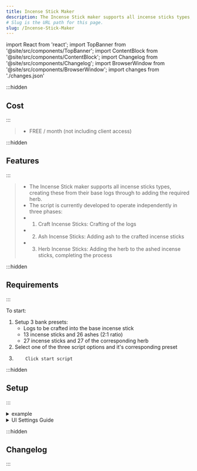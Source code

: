 ```yaml
---
title: Incense Stick Maker
description: The Incense Stick maker supports all incense sticks types, creating these from their base logs through to adding the required herb.
# Slug is the URL path for this page.
slug: /Incense-Stick-Maker
---
```


import React from 'react';
import TopBanner from '@site/src/components/TopBanner';
import ContentBlock from '@site/src/components/ContentBlock';
import Changelog from '@site/src/components/Changelog';
import BrowserWindow from '@site/src/components/BrowserWindow';
import changes from './changes.json'

<TopBanner title="Incense Stick Maker" version="v1.0.6" skill="firemakeing">
</TopBanner>

:::hidden

## Cost

:::

<ContentBlock title="Cost">

> - FREE / month (not including client access)

</ContentBlock>

:::hidden

## Features

:::

<ContentBlock title="Features">

> - The Incense Stick maker supports all incense sticks types, creating these from their base logs through to adding the required herb.
> - The script is currently developed to operate independently in three phases:
> - 1. Craft Incense Sticks: Crafting of the logs
> - 2. Ash Incense Sticks: Adding ash to the crafted incense sticks
> - 3. Herb Incense Sticks: Adding the herb to the ashed incense sticks, completing the process

</ContentBlock>

:::hidden

## Requirements

:::
<ContentBlock title="Requirements">

To start:

1.  Setup 3 bank presets:
    - Logs to be crafted into the base incense stick
    - 13 incense sticks and 26 ashes (2:1 ratio)
    - 27 incense sticks and 27 of the corresponding herb
2.  Select one of the three script options and it's corresponding preset
3.         Click start script

</ContentBlock>

:::hidden

## Setup

:::
<ContentBlock title="Setup">

<details>
<summary>example</summary>

- example

</details>

<details>
<summary>UI Settings Guide</summary>

- example

</details>

</ContentBlock>

:::hidden

## Changelog

:::

<Changelog changes={changes}>

</Changelog>

